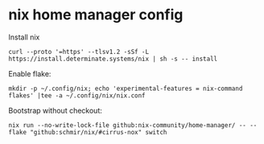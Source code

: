 # nix home manager config

Install nix
``` shell
curl --proto '=https' --tlsv1.2 -sSf -L https://install.determinate.systems/nix | sh -s -- install
```

Enable flake:
``` shell
mkdir -p ~/.config/nix; echo 'experimental-features = nix-command flakes' |tee -a ~/.config/nix/nix.conf
```

Bootstrap without checkout:
``` shell
nix run --no-write-lock-file github:nix-community/home-manager/ -- --flake "github:schmir/nix/#cirrus-nox" switch
```

